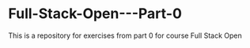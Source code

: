 # Full-Stack-Open---Part-0
This is a repository for exercises from part 0 for course Full Stack Open
